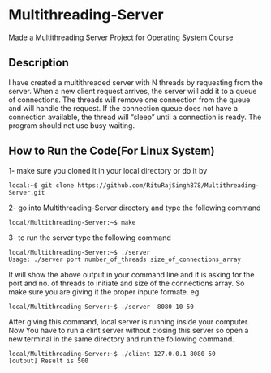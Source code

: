 # Multithreading-Server
Made a Multithreading Server Project for Operating System Course

## Description
I have created a multithreaded server with N threads by requesting from the server.  When a new client request arrives, the server will add it to a queue of connections. The threads will remove one connection from the queue and will handle the request. If the connection queue does not have a connection available, the thread will “sleep” until a connection is ready. The program should not use busy waiting.


## How to Run the Code(For Linux System)

1- make sure you cloned it in your local directory or do it by 

```console
local:~$ git clone https://github.com/RituRajSingh878/Multithreading-Server.git
```
2- go into Multithreading-Server directory and type the following command
```console
local/Multithreading-Server:~$ make
```
3- to run the server type the following command
```console
local/Multithreading-Server:~$ ./server
Usage: ./server port number_of_threads size_of_connections_array

```
It will show the above output in your command line and it is asking for the port and 
no. of threads to initiate and size of the connections array. So make sure you are giving it the proper inpute formate.
eg.
```console
local/Multithreading-Server:~$ ./server  8080 10 50
 ```
 After giving this command, local server is running inside your computer. Now You have to run a clint server without closing this server so open a new terminal in the same directory and run the following command.
```console
local/Multithreading-Server:~$ ./client 127.0.0.1 8080 50
[output] Result is 500
 ```
